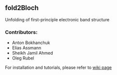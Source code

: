 ## fold2Bloch

Unfolding of first-principle electronic band structure

### Contributors:
* Anton Bokhanchuk
* Elias Assmann
* Sheikh Jamil Ahmed
* Oleg Rubel

For installation and tutorials, please refer to [wiki page](https://github.com/rubel75/fold2Bloch/wiki)
